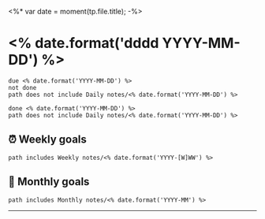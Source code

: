 <%* var date = moment(tp.file.title); -%>
# <% date.format('dddd YYYY-MM-DD') %>

```tasks
due <% date.format('YYYY-MM-DD') %>
not done
path does not include Daily notes/<% date.format('YYYY-MM-DD') %>
```

```tasks
done <% date.format('YYYY-MM-DD') %>
path does not include Daily notes/<% date.format('YYYY-MM-DD') %>
```

## ⏰ Weekly goals

```tasks
path includes Weekly notes/<% date.format('YYYY-[W]WW') %>
```

## 🎯 Monthly goals

```tasks
path includes Monthly notes/<% date.format('YYYY-MM') %>
```

---

